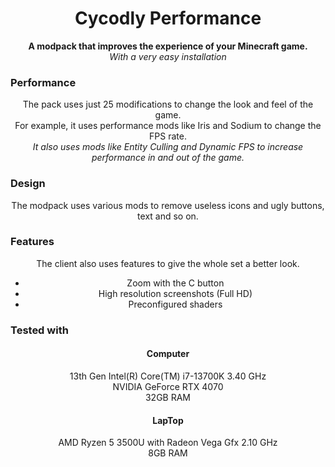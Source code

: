<div align="center">
<h1> Cycodly Performance </h1>
  
<strong>A modpack that improves the experience of your Minecraft game.</strong></br>
<em>With a very easy installation</em>
</div>
  
<h3> Performance </h3>
  
<div align="center">
The pack uses just 25 modifications to change the look and feel of the game.</br>
For example, it uses performance mods like Iris and Sodium to change the FPS rate.</br>
<em>It also uses mods like Entity Culling and Dynamic FPS to increase performance in and out of the game.</em>
</div>
  
<h3> Design </h3>

<div align="center">
The modpack uses various mods to remove useless icons and ugly buttons, text and so on.  
</div>

<h3> Features </h3>

<div align="center">
The client also uses features to give the whole set a better look.</br>
<ul>
  <li>Zoom with the C button</li>
  <li>High resolution screenshots (Full HD)</li>
  <li>Preconfigured shaders</li>
</ul>
  
</div>

<h3> Tested with </h3>

<div align="center">
<h4> Computer </h4>
  
13th Gen Intel(R) Core(TM) i7-13700K   3.40 GHz</br>
NVIDIA GeForce RTX 4070</br>
32GB RAM</br>

<h4> LapTop </h4>

AMD Ryzen 5 3500U with Radeon Vega Gfx 2.10 GHz</br>
8GB RAM</br>

</div>
